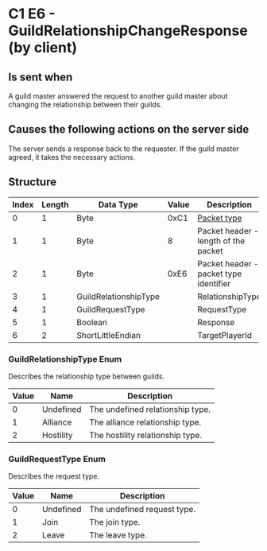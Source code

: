 # C1 E6 - GuildRelationshipChangeResponse (by client)

## Is sent when

A guild master answered the request to another guild master about changing the relationship between their guilds.

## Causes the following actions on the server side

The server sends a response back to the requester. If the guild master agreed, it takes the necessary actions.

## Structure

| Index | Length | Data Type | Value | Description |
|-------|--------|-----------|-------|-------------|
| 0 | 1 |   Byte   | 0xC1  | [Packet type](PacketTypes.md) |
| 1 | 1 |    Byte   |   8   | Packet header - length of the packet |
| 2 | 1 |    Byte   | 0xE6  | Packet header - packet type identifier |
| 3 | 1 | GuildRelationshipType |  | RelationshipType |
| 4 | 1 | GuildRequestType |  | RequestType |
| 5 | 1 | Boolean |  | Response |
| 6 | 2 | ShortLittleEndian |  | TargetPlayerId |

### GuildRelationshipType Enum

Describes the relationship type between guilds.

| Value | Name | Description |
|-------|------|-------------|
| 0 | Undefined | The undefined relationship type. |
| 1 | Alliance | The alliance relationship type. |
| 2 | Hostility | The hostility relationship type. |

### GuildRequestType Enum

Describes the request type.

| Value | Name | Description |
|-------|------|-------------|
| 0 | Undefined | The undefined request type. |
| 1 | Join | The join type. |
| 2 | Leave | The leave type. |